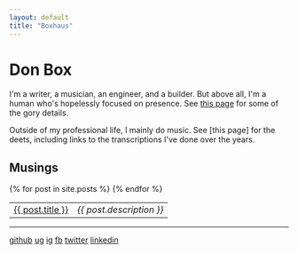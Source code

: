 ```yaml
---
layout: default
title: "Boxhaus"
---
```



# Don Box

I'm a writer, a musician, an engineer, and a builder. But above all, I'm a human who's hopelessly focused on presence. See [this page](about_me.html) for some of the gory details.

Outside of my professional life, I mainly do music. See [this page] for the deets, including links to the transcriptions I've done over the years.






## Musings
<table>
<thead>
</thead>
<tbody>
  {% for post in site.posts %}
    <tr>
      <td><a href="{{ post.url }}">{{ post.title }}</a></td>
      <td><em>{{ post.description }}</em></td>
    </tr>
  {% endfor %}
</tbody>
</table>

---
[github](https://github.com/donbox)
[ug](https://www.ultimate-guitar.com/u/guidboy)
[ig](https://www.instagram.com/don.box/)
[fb](https://www.facebook.com/don.box)
[twitter](https://twitter.com/donbox)
[linkedin](https://www.linkedin.com/in/don-box-1a27b/)
